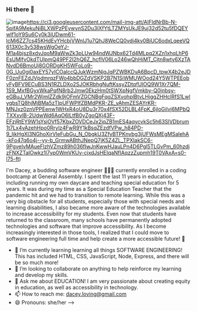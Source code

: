 ### Hi there 👋

![image](https://ci3.googleusercontent.com/mail-img-att/AIFldNrBb-N-5pifA9MekuNiBLXWPzPEywynS2Du3lXfYtLTZMYsUkJE9uj32d52tu5fDQEYwIf1oY9Su6Cy0k3iUDwm61-lcMi6ZZ7cs45KHdEvYHcbjVWnlJ1u7QhJ8WeCQ0vdi4kv0BiUC6odxLqeeVQ613X0c3v538wsWgOeYJ-M1a4bjsz8xdvJqoM9aWwZk3pLUw94ndWJNbx62Td4MLpq2XZn1xhqLhP6EsUMlfvOkdTUlpmQ49PF2I2hQ6Z_hcflV06Lo246wQhHiMT_Cjtn8wty6XzTANvdD6BmoUj8GORDgKH5WFoLo9-0G_Uu0gi0axEY57yICOalccQJukWzmNjqJqPZWBKDvA6BpcD_tpwX4b2eJDF0znFEZdJVpdmrqzFWo4bbDGZdVSKP2B7N1SiWMUWOod24Y5WTPEEobvFyBFV9ECuBS3N1RZLDXo2SJOKRbhgNuftKssyZDtqfUIOQ9W1Xr7QM-1S9_MxfBGyxWkaPqfN8rb2Jmw0EkzHm0tSWXpNgfVmkby-Q0jnbsy-eGBuJ_VMr2WjmlZZdk9jOFmVZGCNBgFqqZSXvohplBtvLHjggZHHclRfS1LwlygbsTQ8hjMjBMa5zTIpUFWPIfZBMdPKR-ZE_yAhmZESAYrKR-MNJxz0znVPPEenw1WHxR4oU8Du3r70x4fSX52DLBL4FpK_6jloGilvj6MPbQTXXxvlB-2UdwWd6AqO6lLtfB0yZgoQXj43F-EFzjRtEY9W1sYsjOVf57KbxZOVDCeJx2iqZB1mES4aqycvkSc5h63SlVDbrum1t7Lx4vAzehHpo0Rrylz4FwR9Y1kBsqZEzdfVPw_h84PD-9_IjkHgXI3NGhoXirVleFubGu_N_ObgkU3ZfyBTPKnybg3jUFWsMEgMSalehA-kFo47q6o4j--yy-b_GrmwABthJNepQ7jK5Z4ZL_TPXIakSC6-9PgveIvMAueFlzhVZmz89h036fIwJnKwwHJauLPn4D6Pgl5TLGvPm_60hzdjzFNXZTaIOwkz1l7yp0WmVKUv-cjxdJsHEIqaNfIAqzzZupmh19T0VAxA=s0-l75-ft)https://ci3.googleusercontent.com/mail-img-att/AIFldNrBb-N-5pifA9MekuNiBLXWPzPEywynS2Du3lXfYtLTZMYsUkJE9uj32d52tu5fDQEYwIf1oY9Su6Cy0k3iUDwm61-lcMi6ZZ7cs45KHdEvYHcbjVWnlJ1u7QhJ8WeCQ0vdi4kv0BiUC6odxLqeeVQ613X0c3v538wsWgOeYJ-M1a4bjsz8xdvJqoM9aWwZk3pLUw94ndWJNbx62Td4MLpq2XZn1xhqLhP6EsUMlfvOkdTUlpmQ49PF2I2hQ6Z_hcflV06Lo246wQhHiMT_Cjtn8wty6XzTANvdD6BmoUj8GORDgKH5WFoLo9-0G_Uu0gi0axEY57yICOalccQJukWzmNjqJqPZWBKDvA6BpcD_tpwX4b2eJDF0znFEZdJVpdmrqzFWo4bbDGZdVSKP2B7N1SiWMUWOod24Y5WTPEEobvFyBFV9ECuBS3N1RZLDXo2SJOKRbhgNuftKssyZDtqfUIOQ9W1Xr7QM-1S9_MxfBGyxWkaPqfN8rb2Jmw0EkzHm0tSWXpNgfVmkby-Q0jnbsy-eGBuJ_VMr2WjmlZZdk9jOFmVZGCNBgFqqZSXvohplBtvLHjggZHHclRfS1LwlygbsTQ8hjMjBMa5zTIpUFWPIfZBMdPKR-ZE_yAhmZESAYrKR-MNJxz0znVPPEenw1WHxR4oU8Du3r70x4fSX52DLBL4FpK_6jloGilvj6MPbQTXXxvlB-2UdwWd6AqO6lLtfB0yZgoQXj43F-EFzjRtEY9W1sYsjOVf57KbxZOVDCeJx2iqZB1mES4aqycvkSc5h63SlVDbrum1t7Lx4vAzehHpo0Rrylz4FwR9Y1kBsqZEzdfVPw_h84PD-9_IjkHgXI3NGhoXirVleFubGu_N_ObgkU3ZfyBTPKnybg3jUFWsMEgMSalehA-kFo47q6o4j--yy-b_GrmwABthJNepQ7jK5Z4ZL_TPXIakSC6-9PgveIvMAueFlzhVZmz89h036fIwJnKwwHJauLPn4D6Pgl5TLGvPm_60hzdjzFNXZTaIOwkz1l7yp0WmVKUv-cjxdJsHEIqaNfIAqzzZupmh19T0VAxA=s0-l75-ft)

I'm Dacey, a budding software engineer 👩🏼‍💻 currently enrolled in a coding bootcamp at General Assembly. I spent the last 11 years in education, including running my own daycare and teaching special education for 5 years. It was during my time as a Special Education Teacher that the pandemic hit and we had to transition to remote learning. While this was a very big obstacle for all students, especially those with special needs and learning disabilities, I also became more aware of the technologies available to increase accessibility for my students. Even now that students have returned to the classroom, many schools have permanently adopted technologies and software that improve accessibility. As I become increasingly interested in those tools, I realized that I could move to software engineering full time and help create a more accessible future! 🙌


- 🌱 I’m currently learning learning all things SOFTWARE ENGINEERING! This has included HTML, CSS, JavaScript, Node, Express, and there will be so much more!
- 👯 I’m looking to collaborate on anything to help reinforce my learning and develop my skills.
- 💬 Ask me about EDUCATION! I am very passionate about creating equity in education, as well as accessibility in technology.
- 📫 How to reach me: dacey.loving@gmail.com
- 😄 Pronouns: she/her
-->
